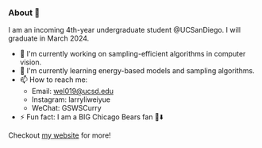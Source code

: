 ### About 💯

I am an incoming 4th-year undergraduate student @UCSanDiego. I will graduate in March 2024.

- 🔭 I'm currently working on sampling-efficient algorithms in computer vision.
- 🌱 I'm currently learning energy-based models and sampling algorithms.
- 📫 How to reach me:
  - Email: wel019@ucsd.edu
  - Instagram: larryliweiyue
  - WeChat: GSWSCurry
- ⚡ Fun fact: I am a BIG Chicago Bears fan 🐻⬇️

Checkout [my website](weiyueli7.github.io) for more!



